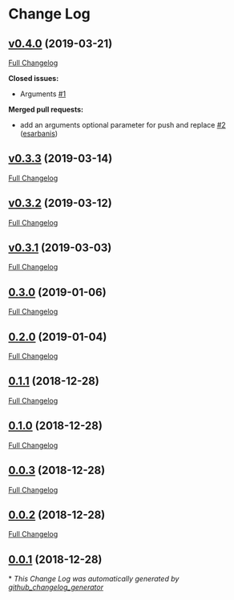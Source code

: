 # Change Log

## [v0.4.0](https://github.com/flutterings/flutter_redux_navigation/tree/v0.4.0) (2019-03-21)
[Full Changelog](https://github.com/flutterings/flutter_redux_navigation/compare/v0.3.3...v0.4.0)

**Closed issues:**

- Arguments [\#1](https://github.com/flutterings/flutter_redux_navigation/issues/1)

**Merged pull requests:**

- add an arguments optional parameter for push and replace [\#2](https://github.com/flutterings/flutter_redux_navigation/pull/2) ([esarbanis](https://github.com/esarbanis))

## [v0.3.3](https://github.com/flutterings/flutter_redux_navigation/tree/v0.3.3) (2019-03-14)
[Full Changelog](https://github.com/flutterings/flutter_redux_navigation/compare/v0.3.2...v0.3.3)

## [v0.3.2](https://github.com/flutterings/flutter_redux_navigation/tree/v0.3.2) (2019-03-12)
[Full Changelog](https://github.com/flutterings/flutter_redux_navigation/compare/v0.3.1...v0.3.2)

## [v0.3.1](https://github.com/flutterings/flutter_redux_navigation/tree/v0.3.1) (2019-03-03)
[Full Changelog](https://github.com/flutterings/flutter_redux_navigation/compare/0.3.0...v0.3.1)

## [0.3.0](https://github.com/flutterings/flutter_redux_navigation/tree/0.3.0) (2019-01-06)
[Full Changelog](https://github.com/flutterings/flutter_redux_navigation/compare/0.2.0...0.3.0)

## [0.2.0](https://github.com/flutterings/flutter_redux_navigation/tree/0.2.0) (2019-01-04)
[Full Changelog](https://github.com/flutterings/flutter_redux_navigation/compare/0.1.1...0.2.0)

## [0.1.1](https://github.com/flutterings/flutter_redux_navigation/tree/0.1.1) (2018-12-28)
[Full Changelog](https://github.com/flutterings/flutter_redux_navigation/compare/0.1.0...0.1.1)

## [0.1.0](https://github.com/flutterings/flutter_redux_navigation/tree/0.1.0) (2018-12-28)
[Full Changelog](https://github.com/flutterings/flutter_redux_navigation/compare/0.0.3...0.1.0)

## [0.0.3](https://github.com/flutterings/flutter_redux_navigation/tree/0.0.3) (2018-12-28)
[Full Changelog](https://github.com/flutterings/flutter_redux_navigation/compare/0.0.2...0.0.3)

## [0.0.2](https://github.com/flutterings/flutter_redux_navigation/tree/0.0.2) (2018-12-28)
[Full Changelog](https://github.com/flutterings/flutter_redux_navigation/compare/0.0.1...0.0.2)

## [0.0.1](https://github.com/flutterings/flutter_redux_navigation/tree/0.0.1) (2018-12-28)


\* *This Change Log was automatically generated by [github_changelog_generator](https://github.com/skywinder/Github-Changelog-Generator)*